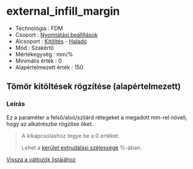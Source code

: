 # external\_infill\_margin

* Technológia : FDM
* Csoport : [Nyomtatási beállítások](../../konfig/print_settings.md)
* Alcsoport : [Kitöltés](../../konfig/print_settings.md#kitoeltes) - [Haladó](../../konfig/print_settings.md#halado-1)
* Mód : Szakértő
* Mértékegység : mm/%
* Minimális érték :  0
* Alapértelmezett érték : 150

## Tömör kitöltések rögzítése \(alapértelmezett\)

### Leírás

Ez a paraméter a felső/alsó/szilárd rétegeket a megadott mm-rel növeli, hogy az alkatrészbe rögzítse őket.

> A kikapcsoláshoz tegye be a 0 értéket.
>
> Lehet a [kerület extrudálási szélessége](perimeter_extrusion_width.md) %-ában.

[Vissza a változók listájához](./)

